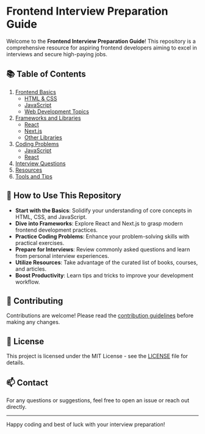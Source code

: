 # Frontend Interview Preparation Guide

Welcome to the **Frontend Interview Preparation Guide**! This repository is a comprehensive resource for aspiring frontend developers aiming to excel in interviews and secure high-paying jobs.

## 📚 **Table of Contents**

1. [Frontend Basics](./01_Frontend_Basics/)
   - [HTML & CSS](./01_Frontend_Basics/HTML_CSS/)
   - [JavaScript](./01_Frontend_Basics/JavaScript/)
   - [Web Development Topics](./01_Frontend_Basics/Web_Development_Topics/)
2. [Frameworks and Libraries](./02_Frameworks_and_Libraries/)
   - [React](./02_Frameworks_and_Libraries/React/)
   - [Next.js](./02_Frameworks_and_Libraries/NextJS/)
   - [Other Libraries](./02_Frameworks_and_Libraries/Other_Libraries/)
3. [Coding Problems](./03_Coding_Problems/)
   - [JavaScript](./03_Coding_Problems/JavaScript/)
   - [React](./03_Coding_Problems/React/)
4. [Interview Questions](./04_Interview_Questions/)
5. [Resources](./05_Resources/)
6. [Tools and Tips](./06_Tools_and_Tips/)

## 📝 **How to Use This Repository**

- **Start with the Basics**: Solidify your understanding of core concepts in HTML, CSS, and JavaScript.
- **Dive into Frameworks**: Explore React and Next.js to grasp modern frontend development practices.
- **Practice Coding Problems**: Enhance your problem-solving skills with practical exercises.
- **Prepare for Interviews**: Review commonly asked questions and learn from personal interview experiences.
- **Utilize Resources**: Take advantage of the curated list of books, courses, and articles.
- **Boost Productivity**: Learn tips and tricks to improve your development workflow.

## 🤝 **Contributing**

Contributions are welcome! Please read the [contribution guidelines](./CONTRIBUTING.md) before making any changes.

## 📄 **License**

This project is licensed under the MIT License - see the [LICENSE](./LICENSE) file for details.

## 📫 **Contact**

For any questions or suggestions, feel free to open an issue or reach out directly.

---

Happy coding and best of luck with your interview preparation!

